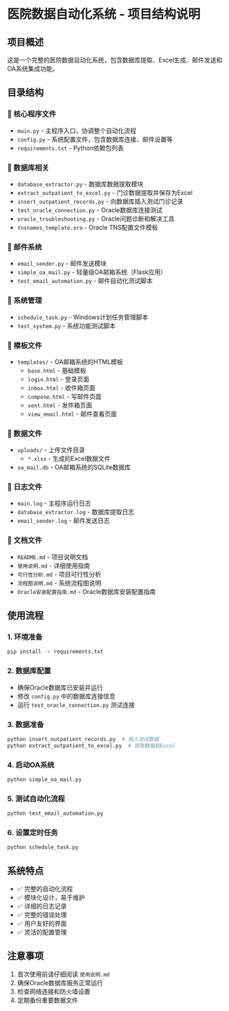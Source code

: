 # 医院数据自动化系统 - 项目结构说明

## 项目概述
这是一个完整的医院数据自动化系统，包含数据库提取、Excel生成、邮件发送和OA系统集成功能。

## 目录结构

### 📁 核心程序文件
- `main.py` - 主程序入口，协调整个自动化流程
- `config.py` - 系统配置文件，包含数据库连接、邮件设置等
- `requirements.txt` - Python依赖包列表

### 📁 数据库相关
- `database_extractor.py` - 数据库数据提取模块
- `extract_outpatient_to_excel.py` - 门诊数据提取并保存为Excel
- `insert_outpatient_records.py` - 向数据库插入测试门诊记录
- `test_oracle_connection.py` - Oracle数据库连接测试
- `oracle_troubleshooting.py` - Oracle问题诊断和解决工具
- `tnsnames_template.ora` - Oracle TNS配置文件模板

### 📁 邮件系统
- `email_sender.py` - 邮件发送模块
- `simple_oa_mail.py` - 轻量级OA邮箱系统（Flask应用）
- `test_email_automation.py` - 邮件自动化测试脚本

### 📁 系统管理
- `schedule_task.py` - Windows计划任务管理脚本
- `test_system.py` - 系统功能测试脚本

### 📁 模板文件
- `templates/` - OA邮箱系统的HTML模板
  - `base.html` - 基础模板
  - `login.html` - 登录页面
  - `inbox.html` - 收件箱页面
  - `compose.html` - 写邮件页面
  - `sent.html` - 发件箱页面
  - `view_email.html` - 邮件查看页面

### 📁 数据文件
- `uploads/` - 上传文件目录
  - `*.xlsx` - 生成的Excel数据文件
- `oa_mail.db` - OA邮箱系统的SQLite数据库

### 📁 日志文件
- `main.log` - 主程序运行日志
- `database_extractor.log` - 数据库提取日志
- `email_sender.log` - 邮件发送日志

### 📁 文档文件
- `README.md` - 项目说明文档
- `使用说明.md` - 详细使用指南
- `可行性分析.md` - 项目可行性分析
- `流程图说明.md` - 系统流程图说明
- `Oracle安装配置指南.md` - Oracle数据库安装配置指南

## 使用流程

### 1. 环境准备
```bash
pip install -r requirements.txt
```

### 2. 数据库配置
- 确保Oracle数据库已安装并运行
- 修改 `config.py` 中的数据库连接信息
- 运行 `test_oracle_connection.py` 测试连接

### 3. 数据准备
```bash
python insert_outpatient_records.py  # 插入测试数据
python extract_outpatient_to_excel.py  # 提取数据到Excel
```

### 4. 启动OA系统
```bash
python simple_oa_mail.py
```

### 5. 测试自动化流程
```bash
python test_email_automation.py
```

### 6. 设置定时任务
```bash
python schedule_task.py
```

## 系统特点
- ✅ 完整的自动化流程
- ✅ 模块化设计，易于维护
- ✅ 详细的日志记录
- ✅ 完整的错误处理
- ✅ 用户友好的界面
- ✅ 灵活的配置管理

## 注意事项
1. 首次使用前请仔细阅读 `使用说明.md`
2. 确保Oracle数据库服务正常运行
3. 检查网络连接和防火墙设置
4. 定期备份重要数据文件 